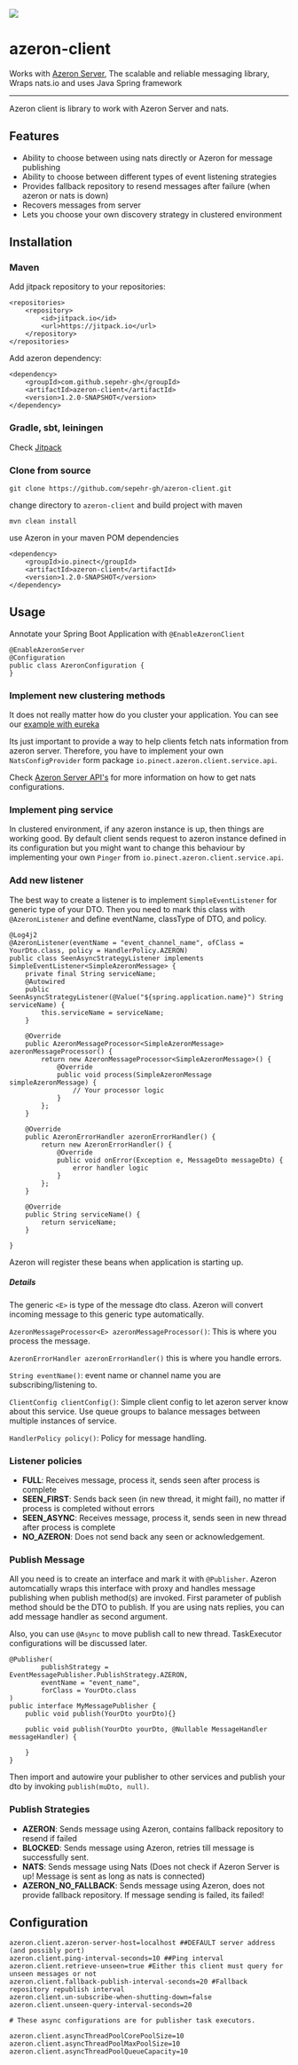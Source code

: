 [![](https://jitpack.io/v/sepehr-gh/azeron-client.svg)](https://jitpack.io/#sepehr-gh/azeron-client)

# azeron-client
Works with [Azeron Server](https://github.com/sepehr-gh/azeron-server), The scalable and reliable messaging library, Wraps nats.io and uses Java Spring framework

---

Azeron client is library to work with Azeron Server and nats.

## Features

- Ability to choose between using nats directly or Azeron for message publishing
- Ability to choose between different types of event listening strategies
- Provides fallback repository to resend messages after failure (when azeron or nats is down)
- Recovers messages from server
- Lets you choose your own discovery strategy in clustered environment


## Installation

### Maven

Add jitpack repository to your repositories:

	<repositories>
		<repository>
		    <id>jitpack.io</id>
		    <url>https://jitpack.io</url>
		</repository>
	</repositories>

Add azeron dependency:

	<dependency>
	    <groupId>com.github.sepehr-gh</groupId>
	    <artifactId>azeron-client</artifactId>
	    <version>1.2.0-SNAPSHOT</version>
	</dependency>

### Gradle, sbt, leiningen

Check [Jitpack](https://jitpack.io/#sepehr-gh/azeron-client)

### Clone from source

	git clone https://github.com/sepehr-gh/azeron-client.git

change directory to `azeron-client` and build project with maven

	mvn clean install

use Azeron in your maven POM dependencies

	<dependency>
		<groupId>io.pinect</groupId>
		<artifactId>azeron-client</artifactId>
		<version>1.2.0-SNAPSHOT</version>
	</dependency>

## Usage

Annotate your Spring Boot Application with `@EnableAzeronClient`

	@EnableAzeronServer
	@Configuration
	public class AzeronConfiguration {
	}

### Implement new clustering methods

It does not really matter how do you cluster your application. You can see our [example with eureka](https://github.com/sepehr-gh/azeron-examples/tree/master/azeron-client-eureka)

Its just important to provide a way to help clients fetch nats information from azeron server. Therefore, you have to implement your own `NatsConfigProvider` form package `io.pinect.azeron.client.service.api`.

Check [Azeron Server API's](https://github.com/sepehr-gh/azeron-server#api) for more information on how to get nats configurations.

### Implement ping service

In clustered environment, if any azeron instance is up, then things are working good. By default client sends request to azeron instance defined in its configuration but you might want to change this behaviour by implementing your own `Pinger` from `io.pinect.azeron.client.service.api`.

### Add new listener

The best way to create a listener is to implement `SimpleEventListener` for generic type of your DTO.
Then you need to mark this class with `@AzeronListener` and define eventName, classType of DTO, and policy.


    @Log4j2
    @AzeronListener(eventName = "event_channel_name", ofClass = YourDto.class, policy = HandlerPolicy.AZERON)
    public class SeenAsyncStrategyListener implements SimpleEventListener<SimpleAzeronMessage> {
        private final String serviceName;
        @Autowired
        public SeenAsyncStrategyListener(@Value("${spring.application.name}") String serviceName) {
            this.serviceName = serviceName;
        }
    
        @Override
        public AzeronMessageProcessor<SimpleAzeronMessage> azeronMessageProcessor() {
            return new AzeronMessageProcessor<SimpleAzeronMessage>() {
                @Override
                public void process(SimpleAzeronMessage simpleAzeronMessage) {
                    // Your processor logic
                }
            };
        }
    
        @Override
        public AzeronErrorHandler azeronErrorHandler() {
            return new AzeronErrorHandler() {
                @Override
                public void onError(Exception e, MessageDto messageDto) {
                    error handler logic
                }
            };
        }
    
        @Override
        public String serviceName() {
            return serviceName;
        }
    
    }

Azeron will register these beans when application is starting up.

##### Details

The generic `<E>` is type of the message dto class. Azeron will convert incoming message to this generic type automatically.

`AzeronMessageProcessor<E> azeronMessageProcessor()`: This is where you process the message.

`AzeronErrorHandler azeronErrorHandler()` this is where you handle errors.

`String eventName()`: event name or channel name you are subscribing/listening to.

`ClientConfig clientConfig()`: Simple client config to let azeron server know about this service. Use queue groups to balance messages between multiple instances of service.

`HandlerPolicy policy()`: Policy for message handling.

### Listener policies

- **FULL**: Receives message, process it, sends seen after process is complete
- **SEEN_FIRST**: Sends back seen (in new thread, it might fail), no matter if process is completed without errors
- **SEEN_ASYNC**: Receives message, process it, sends seen in new thread after process is complete
- **NO_AZERON**: Does not send back any seen or acknowledgement.


### Publish Message

All you need is to create an interface and mark it with `@Publisher`. Azeron automcatially wraps this interface with proxy
and handles message publishing when publish method(s) are invoked. First parameter of publish method should be the DTO to publish.
If you are using nats replies, you can add message handler as second argument.

Also, you can use `@Async` to move publish call to new thread. TaskExecutor configurations will be discussed later.

    @Publisher(
            publishStrategy = EventMessagePublisher.PublishStrategy.AZERON,
            eventName = "event_name",
            forClass = YourDto.class
    )
    public interface MyMessagePublisher {
        public void publish(YourDto yourDto){}
        
        public void publish(YourDto yourDto, @Nullable MessageHandler messageHandler) {
    
        }
    }

Then import and autowire your publisher to other services and publish your dto by invoking `publish(muDto, null)`.

### Publish Strategies

- **AZERON**: Sends message using Azeron, contains fallback repository to resend if failed
- **BLOCKED**: Sends message using Azeron, retries till message is successfully sent.
- **NATS**: Sends message using Nats (Does not check if Azeron Server is up! Message is sent as long as nats is connected)
- **AZERON_NO_FALLBACK**: Sends message using Azeron, does not provide fallback repository. If message sending is failed, its failed!

## Configuration


	azeron.client.azeron-server-host=localhost ##DEFAULT server address (and possibly port)
	azeron.client.ping-interval-seconds=10 ##Ping interval
	azeron.client.retrieve-unseen=true #Either this client must query for unseen messages or not
	azeron.client.fallback-publish-interval-seconds=20 #Fallback repository republish interval
	azeron.client.un-subscribe-when-shutting-down=false
	azeron.client.unseen-query-interval-seconds=20
	
	# These async configurations are for publisher task executors.
	
    azeron.client.asyncThreadPoolCorePoolSize=10
    azeron.client.asyncThreadPoolMaxPoolSize=10
    azeron.client.asyncThreadPoolQueueCapacity=10
